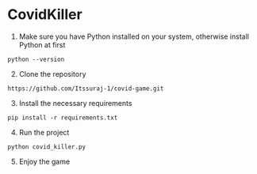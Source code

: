 # CovidKiller  
       
1. Make sure you have Python installed on your system, otherwise install Python at first        
```
python --version
```
  
2. Clone the repository 
```
https://github.com/Itssuraj-1/covid-game.git
```

3. Install the necessary requirements
```
pip install -r requirements.txt 
```

4. Run the project
```
python covid_killer.py
```

5. Enjoy the game
